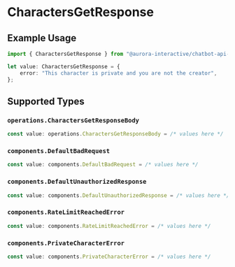 # CharactersGetResponse

## Example Usage

```typescript
import { CharactersGetResponse } from "@aurora-interactive/chatbot-api-sdk/models/operations";

let value: CharactersGetResponse = {
    error: "This character is private and you are not the creator",
};
```

## Supported Types

### `operations.CharactersGetResponseBody`

```typescript
const value: operations.CharactersGetResponseBody = /* values here */
```

### `components.DefaultBadRequest`

```typescript
const value: components.DefaultBadRequest = /* values here */
```

### `components.DefaultUnauthorizedResponse`

```typescript
const value: components.DefaultUnauthorizedResponse = /* values here */
```

### `components.RateLimitReachedError`

```typescript
const value: components.RateLimitReachedError = /* values here */
```

### `components.PrivateCharacterError`

```typescript
const value: components.PrivateCharacterError = /* values here */
```

